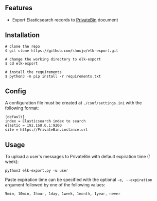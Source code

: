 ## Features
- Export Elasticsearch records to [PrivateBin](https://privatebin.info) document

## Installation
```
# clone the repo
$ git clone https://github.com/shoujo/elk-export.git

# change the working directory to elk-export
$ cd elk-export

# install the requirements
$ python3 -m pip install -r requirements.txt
```
## Config
A configuration file must be created at `./conf/settings.ini` with the following format:

```
[default]
index = Elasticsearch index to search
elastic = 192.168.0.1:9200
site = https://PrivateBin.instance.url
```
## Usage

To upload a user's messages to PrivateBin with default expiration time (1 week):

`python3 elk-export.py -u user`

Paste expiration time can be specified with the optional `-e, --expiration` argument followed by one of the following values:

```5min, 10min, 1hour, 1day, 1week, 1month, 1year, never```
